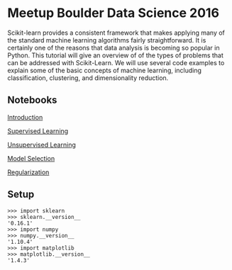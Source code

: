 # Meetup Boulder Data Science 2016

Scikit-learn provides a consistent framework that makes applying many of the standard machine learning algorithms fairly straightforward. It is certainly one of the reasons that data analysis is becoming so popular in Python.  This tutorial will give an overview of of the types of problems that can be addressed with Scikit-Learn. We will use several code examples to explain some of the basic concepts of machine learning, including classification, clustering, and dimensionality reduction.

## Notebooks

[Introduction](https://github.com/mlunacek/meetup_data_science_2016/blob/master/notebooks/00_introduction.ipynb)

[Supervised Learning](https://github.com/mlunacek/meetup_data_science_2016/blob/master/notebooks/01_supervised.ipynb)

[Unsupervised Learning](https://github.com/mlunacek/meetup_data_science_2016/blob/master/notebooks/03_unsupervised.ipynb)

[Model Selection](https://github.com/mlunacek/meetup_data_science_2016/blob/master/notebooks/02_model_selection.ipynb)

[Regularization]()

## Setup

    >>> import sklearn
    >>> sklearn.__version__
    '0.16.1'
    >>> import numpy
    >>> numpy.__version__
    '1.10.4'
    >>> import matplotlib
    >>> matplotlib.__version__
    '1.4.3'
